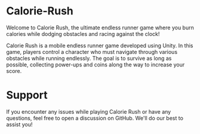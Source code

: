# Calorie-Rush

Welcome to Calorie Rush, the ultimate endless runner game where you burn calories while dodging obstacles and racing against the clock!

Calorie Rush is a mobile endless runner game developed using Unity. In this game, players control a character who must navigate through various obstacles while running endlessly. The goal is to survive as long as possible, collecting power-ups and coins along the way to increase your score.

# Support
If you encounter any issues while playing Calorie Rush or have any questions, feel free to open a discussion on GitHub. We'll do our best to assist you!

